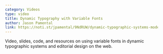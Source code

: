 ```yaml
---
category: Videos
type: video
title: Dynamic Typography with Variable Fonts
author: Jason Pamental
link: https://noti.st/jpamental/9NdRUW/dynamic-typographic-systems-modern-css-variable-fonts
---
```

Video, slides, code, and resources on using variable fonts in dynamic typographic systems and editorial design on the web.